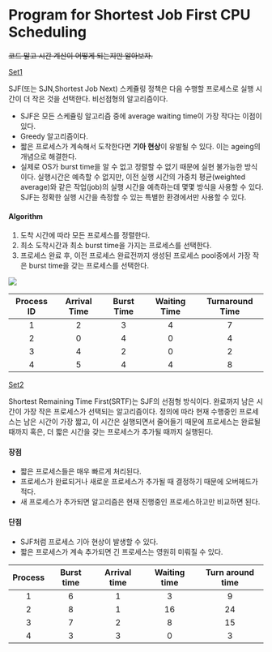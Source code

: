 # Program for Shortest Job First CPU Scheduling

~~코드 말고 시간 계산이 어떻게 되는지만 알아보자.~~

[Set1](https://www.geeksforgeeks.org/program-for-shortest-job-first-or-sjf-cpu-scheduling-set-1-non-preemptive/)

SJF(또는 SJN,Shortest Job Next) 스케쥴링 정책은 다음 수행할 프로세스로 실행 시간이 더 작은 것을 선택한다. 비선점형의 알고리즘이다.

- SJF은 모든 스케쥴링 알고리즘 중에 average waiting time이 가장 작다는 이점이 있다.
- Greedy 알고리즘이다.
- 짧은 프로세스가 계속해서 도착한다면 **기아 현상**이 유발될 수 있다. 이는 ageing의 개념으로 해결한다.
- 실제로 OS가 burst time을 알 수 없고 정렬할 수 없기 때문에 실현 불가능한 방식이다. 실행시간은 예측할 수 없지만, 이전 실행 시간의 가중치 평균(weighted average)와 같은 작업(job)의 실행 시간을 예측하는데 몇몇 방식을 사용할 수 있다. SJF는 정확한 실행 시간을 측정할 수 있는 특별한 환경에서만 사용할 수 있다.

#### Algorithm

1. 도착 시간에 따라 모든 프로세스를 정렬한다.
2. 최소 도착시간과 최소 burst time을 가지는 프로세스를 선택한다.
3. 프로세스 완료 후, 이전 프로세스 완료전까지 생성된 프로세스 pool중에서 가장 작은 burst time을 갖는 프로세스를 선택한다.

![](https://media.geeksforgeeks.org/wp-content/cdn-uploads/20200303163658/SJF.jpg)



| Process ID | Arrival Time | Burst Time | Waiting Time | Turnaround Time |
| :--------: | :----------: | :--------: | :----------: | :-------------: |
|     1      |      2       |     3      |      4       |        7        |
|     2      |      0       |     4      |      0       |        4        |
|     3      |      4       |     2      |      0       |        2        |
|     4      |      5       |     4      |      4       |        8        |



[Set2](https://www.geeksforgeeks.org/program-for-shortest-job-first-sjf-scheduling-set-2-preemptive/)

Shortest Remaining Time First(SRTF)는 SJF의 선점형 방식이다. 완료까지 남은 시간이 가장 작은 프로세스가 선택되는 알고리즘이다. 정의에 따라 현재 수행중인 프로세스는 남은 시간이 가장 짧고, 이 시간은 실행되면서 줄어들기 때문에 프로세스는 완료될 때까지 혹은, 더 짧은 시간을 갖는 프로세스가 추가될 때까지 실행된다.

#### 장점

- 짧은 프로세스들은 매우 빠르게 처리된다.
- 프로세스가 완료되거나 새로운 프로세스가 추가될 때 결정하기 때문에 오버헤드가 적다.
- 새 프로세스가 추가되면 알고리즘은 현재 진행중인 프로세스하고만 비교하면 된다.

#### 단점

- SJF처럼 프로세스 기아 현상이 발생할 수 있다.
- 짧은 프로세스가 계속 추가되면 긴 프로세스는 영원히 미뤄질 수 있다.

| Process | Burst time | Arrival time | Waiting time | Turn around time |
| :-----: | :--------: | :----------: | :----------: | :--------------: |
|    1    |     6      |      1       |      3       |        9         |
|    2    |     8      |      1       |      16      |        24        |
|    3    |     7      |      2       |      8       |        15        |
|    4    |     3      |      3       |      0       |        3         |

